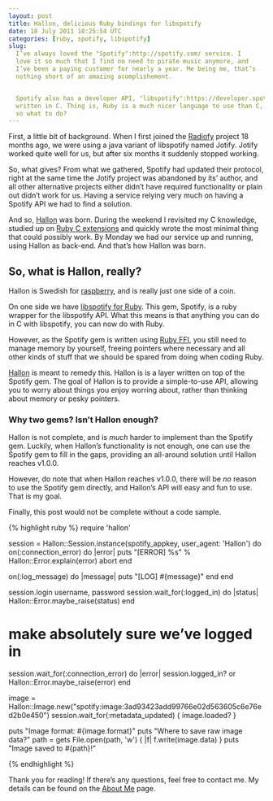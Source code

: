```yaml
---
layout: post
title: Hallon, delicious Ruby bindings for libspotify
date: 18 July 2011 10:25:54 UTC
categories: [ruby, spotify, libspotify]
slug:
  I’ve always loved the "Spotify":http://spotify.com/ service. I
  love it so much that I find no need to pirate music anymore, and
  I’ve been a paying customer for nearly a year. Me being me, that’s
  nothing short of an amazing acomplishement.


  Spotify also has a developer API, "libspotify":https://developer.spotify.com/technologies/libspotify/,
  written in C. Thing is, Ruby is a much nicer language to use than C,
  so what to do?
---
```


First, a little bit of background. When I first joined the [Radiofy](http://radiofy.se/)
project 18 months ago, we were using a java variant of libspotify named Jotify.
Jotify worked quite well for us, but after six months it suddenly stopped working.

So, what gives? From what we gathered, Spotify had updated their protocol,
right at the same time the Jotify project was abandoned by its’ author, and all
other alternative projects either didn’t have required functionality or plain
out didn’t work for us. Having a service relying very much on having a Spotify
API we had to find a solution.

And so, [Hallon](http://github.com/Burgestrand/Hallon) was born. During the
weekend I revisited my C knowledge, studied up on [Ruby C extensions](http://www.ruby-doc.org/docs/ProgrammingRuby/html/ext_ruby.html)
and quickly wrote the most minimal thing that could possibly work. By Monday
we had our service up and running, using Hallon as back-end. And that’s how
Hallon was born.

So, what is Hallon, really?
---------------------------
Hallon is Swedish for [raspberry](http://www.flickr.com/photos/todorrovic/4815941952/),
and is really just one side of a coin.

On one side we have [libspotify for Ruby](https://rubygems.org/gems/spotify).
This gem, Spotify, is a ruby wrapper for the libspotify API. What this
means is that anything you can do in C with libspotify, you can now do with Ruby.

However, as the Spotify gem is written using [Ruby FFI](https://github.com/ffi/ffi),
you still need to manage memory by yourself, freeing pointers where necessary and
all other kinds of stuff that we should be spared from doing when coding Ruby.

[Hallon](https://rubygems.org/gems/hallon) is meant to remedy this. Hallon is
is a layer written on top of the Spotify gem. The goal of Hallon is to provide
a simple-to-use API, allowing you to worry about things you enjoy worring about,
rather than thinking about memory or pesky pointers.

### Why two gems? Isn’t Hallon enough?
Hallon is not complete, and is *much* harder to implement than the Spotify gem.
Luckily, when Hallon’s functionality is not enough, one can use the Spotify gem
to fill in the gaps, providing an all-around solution until Hallon reaches
v1.0.0.

However, do note that when Hallon reaches v1.0.0, there will be *no* reason
to use the Spotify gem directly, and Hallon’s API will easy and fun to use.
That is my goal.

Finally, this post would not be complete without a code sample.

{% highlight ruby %}
require 'hallon'

session = Hallon::Session.instance(spotify_appkey, user_agent: 'Hallon') do
  on(:connection_error) do |error|
    puts "[ERROR] %s" % Hallon::Error.explain(error)
    abort
  end

  on(:log_message) do |message|
    puts "[LOG] #{message}"
  end
end

session.login username, password
session.wait_for(:logged_in) do |status|
  Hallon::Error.maybe_raise(status)
end

# make absolutely sure we’ve logged in
session.wait_for(:connection_error) do |error|
  session.logged_in? or Hallon::Error.maybe_raise(error)
end

image = Hallon::Image.new("spotify:image:3ad93423add99766e02d563605c6e76ed2b0e450")
session.wait_for(:metadata_updated) { image.loaded? }

puts "Image format: #{image.format}"
puts "Where to save raw image data?"
path = gets
File.open(path, 'w') { |f| f.write(image.data) }
puts "Image saved to #{path}!"

{% endhighlight %}

Thank you for reading! If there’s any questions, feel
free to contact me. My details can be found on the [About Me](/about-me.html) page.
